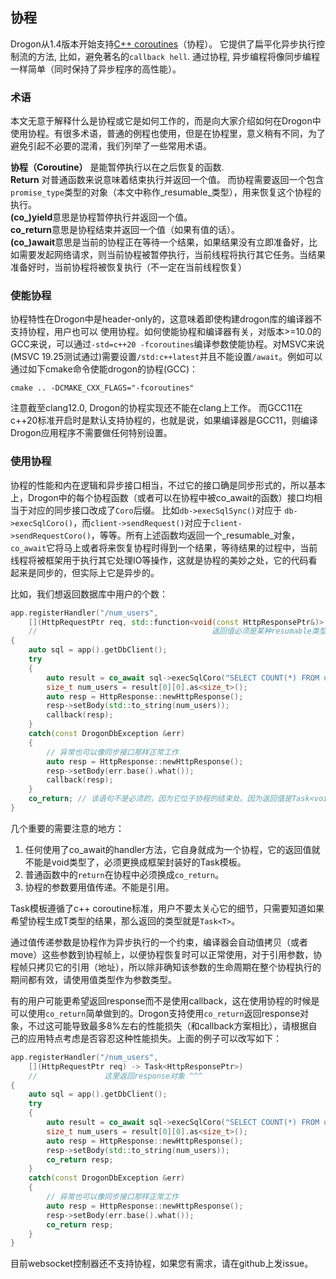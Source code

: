 ## 协程

Drogon从1.4版本开始支持[C++ coroutines][1]（协程）。 它提供了扁平化异步执行控制流的方法, 比如，避免著名的`callback hell`. 通过协程, 异步编程将像同步编程一样简单（同时保持了异步程序的高性能）。

### 术语

本文无意于解释什么是协程或它是如何工作的，而是向大家介绍如何在Drogon中使用协程。有很多术语，普通的例程也使用，但是在协程里，意义稍有不同，为了避免引起不必要的混淆，我们列举了一些常用术语。

**协程（Coroutine）** 是能暂停执行以在之后恢复的函数.<br/> 
**Return** 对普通函数来说意味着结束执行并返回一个值。 而协程需要返回一个包含`promise_type`类型的对象（本文中称作_resumable_类型），用来恢复这个协程的执行。<br/>
**(co_)yield**意思是协程暂停执行并返回一个值。<br/>
**co_return**意思是协程结束并返回一个值（如果有值的话）。<br/>
**(co_)await**意思是当前的协程正在等待一个结果，如果结果没有立即准备好，比如需要发起网络请求，则当前协程被暂停执行，当前线程将执行其它任务。当结果准备好时，当前协程将被恢复执行（不一定在当前线程恢复）<br/>

### 使能协程

协程特性在Drogon中是header-only的，这意味着即使构建drogon库的编译器不支持协程，用户也可以
使用协程。如何使能协程和编译器有关，对版本>=10.0的GCC来说，可以通过`-std=c++20 -fcoroutines`编译参数使能协程。对MSVC来说(MSVC 19.25测试通过)需要设置`/std:c++latest`并且不能设置`/await`。例如可以通过如下cmake命令使能drogon的协程(GCC)：

```shell
cmake .. -DCMAKE_CXX_FLAGS="-fcoroutines"
```

注意截至clang12.0, Drogon的协程实现还不能在clang上工作。 而GCC11在c++20标准开启时是默认支持协程的，也就是说，如果编译器是GCC11，则编译Drogon应用程序不需要做任何特别设置。

### 使用协程

协程的性能和内在逻辑和异步接口相当，不过它的接口确是同步形式的，所以基本上，Drogon中的每个协程函数（或者可以在协程中被co_await的函数）接口均相当于对应的同步接口改成了`Coro`后缀。 比如`db->execSqlSync()`对应于 `db->execSqlCoro()`，而`client->sendRequest()`对应于`client->sendRequestCoro()`，等等。所有上述函数均返回一个_resumable_对象，`co_await`它将马上或者将来恢复协程时得到一个结果，等待结果的过程中，当前线程将被框架用于执行其它处理IO等操作，这就是协程的美妙之处，它的代码看起来是同步的，但实际上它是异步的。

比如，我们想返回数据库中用户的个数：

```c++
app.registerHandler("/num_users",
    [](HttpRequestPtr req, std::function<void(const HttpResponsePtr&)> callback) -> Task<>
    //                                       返回值必须是某种resumable类型（框架已封装好） ^^^
{
    auto sql = app().getDbClient();
    try
    {
        auto result = co_await sql->execSqlCoro("SELECT COUNT(*) FROM users;");
        size_t num_users = result[0][0].as<size_t>();
        auto resp = HttpResponse::newHttpResponse();
        resp->setBody(std::to_string(num_users));
        callback(resp);
    }
    catch(const DrogonDbException &err)
    {
        // 异常也可以像同步接口那样正常工作
        auto resp = HttpResponse::newHttpResponse();
        resp->setBody(err.base().what());
        callback(resp);
    }
    co_return; // 该语句不是必须的，因为它位于协程的结束处。因为返回值是Task<void>类型，这里不需要返回任何值
}
```

几个重要的需要注意的地方：
 1. 任何使用了co_await的handler方法，它自身就成为一个协程，它的返回值就不能是void类型了，必须更换成框架封装好的Task<T>模板。
 2. 普通函数中的`return`在协程中必须换成`co_return`。
 3. 协程的参数要用值传递。不能是引用。

Task<T>模板遵循了c++ coroutine标准，用户不要太关心它的细节，只需要知道如果希望协程生成T类型的结果，那么返回的类型就是`Task<T>`。

通过值传递参数是协程作为异步执行的一个约束，编译器会自动值拷贝（或者move）这些参数到协程帧上，以便协程恢复时可以正常使用，对于引用参数，协程帧只拷贝它的引用（地址），所以除非确知该参数的生命周期在整个协程执行的期间都有效，请使用值类型作为参数类型。

有的用户可能更希望返回response而不是使用callback，这在使用协程的时候是可以使用`co_return`简单做到的。Drogon支持使用`co_return`返回response对象，不过这可能导致最多8%左右的性能损失（和callback方案相比），请根据自己的应用特点考虑是否容忍这种性能损失。上面的例子可以改写如下：

```c++
app.registerHandler("/num_users",
    [](HttpRequestPtr req) -> Task<HttpResponsePtr>)
    //               这里返回response对象 ^^^
{
    auto sql = app().getDbClient();
    try
    {
        auto result = co_await sql->execSqlCoro("SELECT COUNT(*) FROM users;");
        size_t num_users = result[0][0].as<size_t>();
        auto resp = HttpResponse::newHttpResponse();
        resp->setBody(std::to_string(num_users));
        co_return resp;
    }
    catch(const DrogonDbException &err)
    {
        // 异常也可以像同步接口那样正常工作
        auto resp = HttpResponse::newHttpResponse();
        resp->setBody(err.base().what());
        co_return resp;
    }
}
```

目前websocket控制器还不支持协程，如果您有需求，请在github上发issue。

[1]: https://en.cppreference.com/w/cpp/language/coroutines

